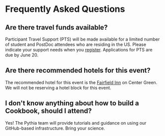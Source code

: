 # Frequently Asked Questions

## Are there travel funds available?

Participant Travel Support (PTS) will be made available for a limited number of student and PostDoc attendees who are residing in the US. Please indicate your support needs when you [register](https://www.eventsquid.com/contestant-reg.cfm?event_id=27191). Applications for PTS are due by June 20. 

## Are there recommended hotels for this event?

The recommended hotel for this event is the [Fairfield Inn](https://www.marriott.com/en-us/hotels/vboff-fairfield-inn-and-suites-boulder/overview/) on Center Green.  We will not be reserving a hotel block for this event.

## I don't know anything about how to build a Cookbook, should I attend?

Yes! The Pythia team will provide tutorials and guidance on using our GitHub-based infrastructure. Bring your science.
